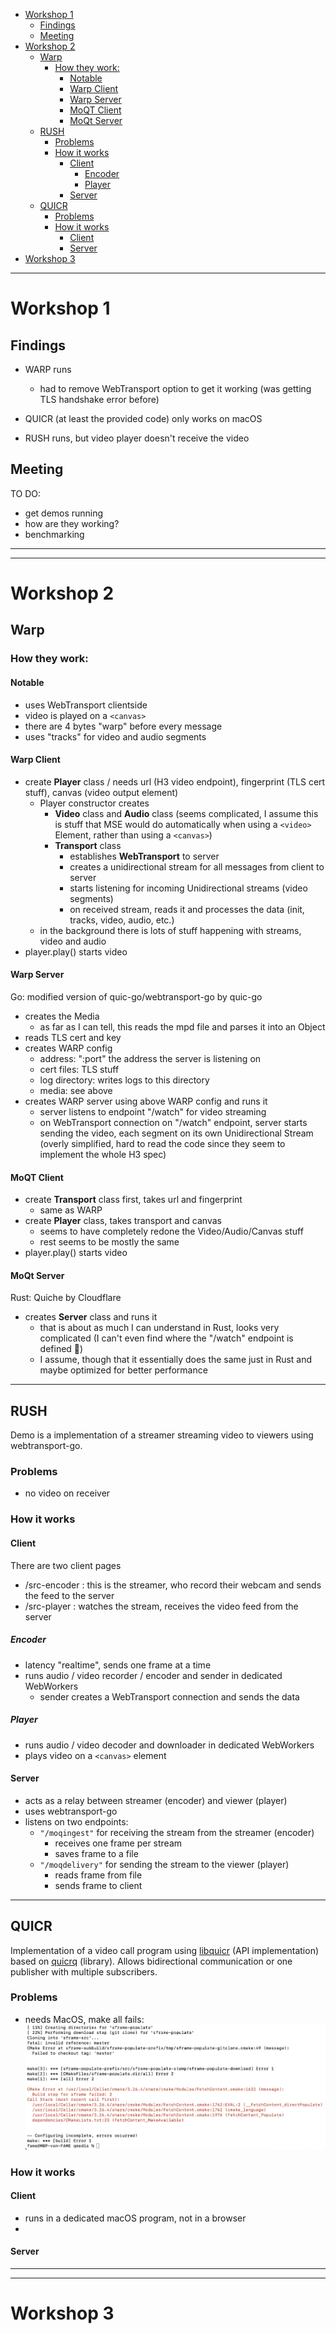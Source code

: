 - [Workshop 1](#workshop-1)
  - [Findings](#findings)
  - [Meeting](#meeting)
- [Workshop 2](#workshop-2)
  - [Warp](#warp)
    - [How they work:](#how-they-work)
      - [Notable](#notable)
      - [Warp Client](#warp-client)
      - [Warp Server](#warp-server)
      - [MoQT Client](#moqt-client)
      - [MoQt Server](#moqt-server)
  - [RUSH](#rush)
    - [Problems](#problems)
    - [How it works](#how-it-works)
      - [Client](#client)
        - [Encoder](#encoder)
        - [Player](#player)
      - [Server](#server)
  - [QUICR](#quicr)
    - [Problems](#problems-1)
    - [How it works](#how-it-works-1)
      - [Client](#client-1)
      - [Server](#server-1)
- [Workshop 3](#workshop-3)

---

# Workshop 1

## Findings

- WARP runs
  - had to remove WebTransport option to get it working (was getting TLS handshake error before)

- QUICR (at least the provided code) only works on macOS

- RUSH runs, but video player doesn't receive the video


## Meeting
TO DO: 
  - get demos running
  - how are they working?
  - benchmarking

---
---

# Workshop 2
## Warp

### How they work:

#### Notable
  - uses WebTransport clientside
  - video is played on a ``<canvas>``
  - there are 4 bytes "warp" before every message
  - uses "tracks" for video and audio segments

#### Warp Client
  - create __Player__ class / needs url (H3 video endpoint), fingerprint (TLS cert stuff), canvas (video output element)
    - Player constructor creates 
      - __Video__ class and __Audio__ class (seems complicated, I assume this is stuff that MSE would do automatically when using a ``<video>`` Element, rather than using a ``<canvas>``)
      - __Transport__ class
        - establishes __WebTransport__ to server
        - creates a unidirectional stream for all messages from client to server
        - starts listening for incoming Unidirectional streams (video segments)
        - on received stream, reads it and processes the data (init, tracks, video, audio, etc.)
    - in the background there is lots of stuff happening with streams, video and audio
  - player.play() starts video

#### Warp Server
Go: modified version of quic-go/webtransport-go by quic-go
  - creates the Media
    - as far as I can tell, this reads the mpd file and parses it into an Object
  - reads TLS cert and key
  - creates WARP config
    - address: ":port" the address the server is listening on
    - cert files: TLS stuff
    - log directory: writes logs to this directory
    - media: see above
  - creates WARP server using above WARP config and runs it
    - server listens to endpoint "/watch" for video streaming
    - on WebTransport connection on "/watch" endpoint, server starts sending the video, each segment on its own Unidirectional Stream (overly simplified, hard to read the code since they seem to implement the whole H3 spec)

#### MoQT Client
  - create __Transport__ class first, takes url and fingerprint
    - same as WARP
  - create __Player__ class, takes transport and canvas
    - seems to have completely redone the Video/Audio/Canvas stuff 
    - rest seems to be mostly the same
  - player.play() starts video

#### MoQt Server
Rust: Quiche by Cloudflare
  - creates __Server__ class and runs it
    - that is about as much I can understand in Rust, looks very complicated
     (I can't even find where the "/watch" endpoint is defined 🫣)
    - I assume, though that it essentially does the same just in Rust and maybe optimized for better performance

---

## RUSH

Demo is a implementation of a streamer streaming video to viewers using webtransport-go.

### Problems
  - no video on receiver

### How it works

#### Client

There are two client pages
  - /src-encoder : this is the streamer, who record their webcam and sends the feed to the server
  - /src-player : watches the stream, receives the video feed from the server
  
##### Encoder
  - latency "realtime", sends one frame at a time
  - runs audio / video recorder / encoder and sender in dedicated WebWorkers
    - sender creates a WebTransport connection and sends the data

##### Player
  - runs audio / video decoder and downloader in dedicated WebWorkers
  - plays video on a ``<canvas>`` element

#### Server
  - acts as a relay between streamer (encoder) and viewer (player)
  - uses webtransport-go
  - listens on two endpoints:
    - ``"/moqingest"`` for receiving the stream from the streamer (encoder) 
      - receives one frame per stream
      - saves frame to a file
    - ``"/moqdelivery"`` for sending the stream to the viewer (player)
      - reads frame from file
      - sends frame to client

---

## QUICR

Implementation of a video call program using [libquicr](https://github.com/Quicr/libquicr) (API implementation) based on [quicrq](https://github.com/Quicr/quicrq) (library). Allows bidirectional communication or one publisher with multiple subscribers.

### Problems
-  needs MacOS, make all fails:
![Rush make error](rush-make-error.png "make error building rush project")

### How it works

#### Client
  - runs in a dedicated macOS program, not in a browser
  - 

#### Server

---
---

# Workshop 3